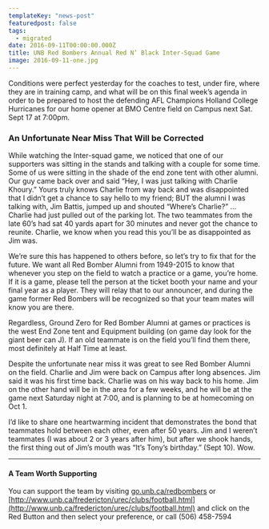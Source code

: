 ```yaml
---
templateKey: "news-post"
featuredpost: false
tags:
  - migrated
date: 2016-09-11T00:00:00.000Z
title: UNB Red Bombers Annual Red N’ Black Inter-Squad Game
image: 2016-09-11-one.jpg
---
```


Conditions were perfect yesterday for the coaches to test, under fire, where they are in training camp, and what will be on this final week’s agenda in order to be prepared to host the defending AFL Champions Holland College Hurricanes for our home opener at BMO Centre field on Campus next Sat. Sept 17 at 7:00pm.

### An Unfortunate Near Miss That Will be Corrected

While watching the Inter-squad game, we noticed that one of our supporters was sitting in the stands and talking with a couple for some time. Some of us were sitting in the shade of the end zone tent with other alumni. Our guy came back over and said “Hey, I was just talking with Charlie Khoury.” Yours truly knows Charlie from way back and was disappointed that I didn’t get a chance to say hello to my friend; BUT the alumni I was talking with, Jim Battis, jumped up and shouted “Where’s Charlie?” … Charlie had just pulled out of the parking lot. The two teammates from the late 60’s had sat 40 yards apart for 30 minutes and never got the chance to reunite. Charlie, we know when you read this you’ll be as disappointed as Jim was.

We’re sure this has happened to others before, so let’s try to fix that for the future. We want all Red Bomber Alumni from 1949-2015 to know that whenever you step on the field to watch a practice or a game, you’re home. If it is a game, please tell the person at the ticket booth your name and your final year as a player. They will relay that to our announcer, and during the game former Red Bombers will be recognized so that your team mates will know you are there.

Regardless, Ground Zero for Red Bomber Alumni at games or practices is the west End Zone tent and Equipment building (on game day look for the giant beer can J). If an old teammate is on the field you’ll find them there, most definitely at Half Time at least.

Despite the unfortunate near miss it was great to see Red Bomber Alumni on the field. Charlie and Jim were back on Campus after long absences. Jim said it was his first time back. Charlie was on his way back to his home. Jim on the other hand will be in the area for a few weeks, and he will be at the game next Saturday night at 7:00, and is planning to be at homecoming on Oct 1.

I’d like to share one heartwarming incident that demonstrates the bond that teammates hold between each other, even after 50 years. Jim and I weren’t teammates (I was about 2 or 3 years after him), but after we shook hands, the first thing out of Jim’s mouth was “It’s Tony’s birthday.” (Sept 10). Wow.

***

#### A Team Worth Supporting
You can support the team by visiting [go.unb.ca/redbombers](go.unb.ca/redbombers) or [http://www.unb.ca/fredericton/urec/clubs/football.html](http://www.unb.ca/fredericton/urec/clubs/football.html) and click on the Red Button and then select your preference, or call (506) 458-7594

